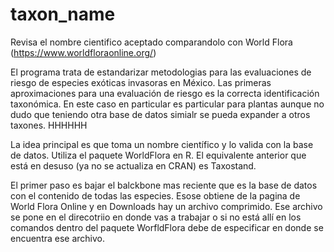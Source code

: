 # taxon_name
Revisa el nombre cientifico aceptado comparandolo con World Flora (https://www.worldfloraonline.org/)

El programa trata de estandarizar metodologias para las evaluaciones de riesgo de especies exóticas invasoras en México. Las primeras aproximaciones para una evaluación de riesgo es la correcta identificación taxonómica. En este caso en particular es particular para plantas aunque no dudo que teniendo otra base de datos simialr se pueda expander a otros taxones. HHHHHH

La idea principal es que toma un nombre científico y lo valida con la base de datos. Utiliza el paquete WorldFlora en R. El equivalente anterior que está en desuso (ya no se actualiza en CRAN) es Taxostand.

El primer paso es bajar el balckbone mas reciente que es la base de datos con el contenido de todas las especies. Esose obtiene de la pagina de World Flora Online y en Downloads hay un archivo comprimido. Ese archivo se pone en el direcotriio en donde vas a trabajar o si no está allí en los comandos dentro del paquete WorfldFlora debe de especificar en donde se encuentra ese archivo.


